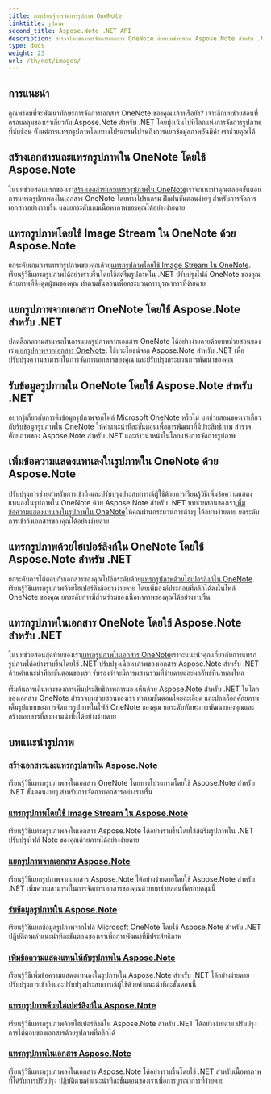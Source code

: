 ```yaml
---
title: การเรียนรู้การจัดการรูปภาพ OneNote
linktitle: รูปภาพ
second_title: Aspose.Note .NET API
description: สำรวจโลกของการจัดการเอกสาร OneNote ด้วยบทช่วยสอน Aspose.Note สำหรับ .NET เกี่ยวกับการจัดการภาพที่ราบรื่น ยกระดับเนื้อหาภาพของคุณได้อย่างง่ายดาย
type: docs
weight: 23
url: /th/net/images/
---
```

## การแนะนำ

คุณพร้อมที่จะพัฒนาทักษะการจัดการเอกสาร OneNote ของคุณแล้วหรือยัง? เจาะลึกบทช่วยสอนที่ครอบคลุมของเราเกี่ยวกับ Aspose.Note สำหรับ .NET โดยมุ่งเน้นไปที่โลกแห่งการจัดการรูปภาพที่ซับซ้อน ตั้งแต่การแทรกรูปภาพโดยทางโปรแกรมไปจนถึงการแยกข้อมูลภาพอันมีค่า เราช่วยคุณได้

## สร้างเอกสารและแทรกรูปภาพใน OneNote โดยใช้ Aspose.Note
 ในบทช่วยสอนแรกของเรา[สร้างเอกสารและแทรกรูปภาพใน OneNote](./build-doc-insert-image/)เราจะแนะนำคุณตลอดขั้นตอนการแทรกรูปภาพลงในเอกสาร OneNote โดยทางโปรแกรม ฝึกฝนขั้นตอนง่ายๆ สำหรับการจัดการเอกสารอย่างราบรื่น และยกระดับเกมเนื้อหาภาพของคุณได้อย่างง่ายดาย

## แทรกรูปภาพโดยใช้ Image Stream ใน OneNote ด้วย Aspose.Note
 ยกระดับเกมการแทรกรูปภาพของคุณด้วย[แทรกรูปภาพโดยใช้ Image Stream ใน OneNote](./insert-image-using-image-stream/). เรียนรู้วิธีแทรกรูปภาพได้อย่างราบรื่นโดยใช้สตรีมรูปภาพใน .NET ปรับปรุงไฟล์ OneNote ของคุณด้วยภาพที่ดึงดูดผู้ชมของคุณ ทำตามขั้นตอนเพื่อกระบวนการบูรณาการที่ง่ายดาย

## แยกรูปภาพจากเอกสาร OneNote โดยใช้ Aspose.Note สำหรับ .NET
 ปลดล็อกความสามารถในการแยกรูปภาพจากเอกสาร OneNote ได้อย่างง่ายดายด้วยบทช่วยสอนของเรา[แยกรูปภาพจากเอกสาร OneNote](./extract-images/). ใช้ประโยชน์จาก Aspose.Note สำหรับ .NET เพื่อปรับปรุงความสามารถในการจัดการเอกสารของคุณ และปรับปรุงกระบวนการพัฒนาของคุณ

## รับข้อมูลรูปภาพใน OneNote โดยใช้ Aspose.Note สำหรับ .NET
 อยากรู้เกี่ยวกับการดึงข้อมูลรูปภาพจากไฟล์ Microsoft OneNote หรือไม่ บทช่วยสอนของเราเกี่ยวกับ[รับข้อมูลรูปภาพใน OneNote](./get-info-of-images/) ให้คำแนะนำทีละขั้นตอนเพื่อการพัฒนาที่มีประสิทธิภาพ สำรวจศักยภาพของ Aspose.Note สำหรับ .NET และก้าวนำหน้าในโลกแห่งการจัดการรูปภาพ

## เพิ่มข้อความแสดงแทนลงในรูปภาพใน OneNote ด้วย Aspose.Note
 ปรับปรุงการช่วยสำหรับการเข้าถึงและปรับปรุงประสบการณ์ผู้ใช้ด้วยการเรียนรู้วิธีเพิ่มข้อความแสดงแทนลงในรูปภาพใน OneNote ด้วย Aspose.Note สำหรับ .NET บทช่วยสอนของเรา[เพิ่มข้อความแสดงแทนลงในรูปภาพใน OneNote](./image-alternative-text/)ให้คุณผ่านกระบวนการต่างๆ ได้อย่างง่ายดาย ยกระดับการเข้าถึงเอกสารของคุณได้อย่างง่ายดาย

## แทรกรูปภาพด้วยไฮเปอร์ลิงก์ใน OneNote โดยใช้ Aspose.Note สำหรับ .NET
 ยกระดับการโต้ตอบกับเอกสารของคุณไปอีกระดับด้วย[แทรกรูปภาพด้วยไฮเปอร์ลิงก์ใน OneNote](./insert-image-hyperlink/). เรียนรู้วิธีแทรกรูปภาพด้วยไฮเปอร์ลิงก์อย่างง่ายดาย โดยเพิ่มองค์ประกอบที่คลิกได้ลงในไฟล์ OneNote ของคุณ ยกระดับการมีส่วนร่วมของเนื้อหาภาพของคุณได้อย่างราบรื่น

## แทรกรูปภาพในเอกสาร OneNote โดยใช้ Aspose.Note สำหรับ .NET
 ในบทช่วยสอนสุดท้ายของเรา[แทรกรูปภาพในเอกสาร OneNote](./insert-images/)เราจะแนะนำคุณเกี่ยวกับการแทรกรูปภาพได้อย่างราบรื่นโดยใช้ .NET ปรับปรุงเนื้อหาภาพของเอกสาร Aspose.Note สำหรับ .NET ด้วยคำแนะนำทีละขั้นตอนของเรา รับรองว่าจะมีการผสานรวมที่ง่ายดายและผลลัพธ์ที่น่าหลงใหล

เริ่มต้นการเดินทางของการเพิ่มประสิทธิภาพการมองเห็นด้วย Aspose.Note สำหรับ .NET ในโลกของเอกสาร OneNote สำรวจบทช่วยสอนของเรา ทำตามขั้นตอนโดยละเอียด และปลดล็อกศักยภาพเต็มรูปแบบของการจัดการรูปภาพในไฟล์ OneNote ของคุณ ยกระดับทักษะการพัฒนาของคุณและสร้างเอกสารที่สวยงามน่าทึ่งได้อย่างง่ายดาย
## บทแนะนำรูปภาพ
### [สร้างเอกสารและแทรกรูปภาพใน Aspose.Note](./build-doc-insert-image/)
เรียนรู้วิธีแทรกรูปภาพลงในเอกสาร OneNote โดยทางโปรแกรมโดยใช้ Aspose.Note สำหรับ .NET ขั้นตอนง่ายๆ สำหรับการจัดการเอกสารอย่างราบรื่น
### [แทรกรูปภาพโดยใช้ Image Stream ใน Aspose.Note](./insert-image-using-image-stream/)
เรียนรู้วิธีแทรกรูปภาพลงในเอกสาร Aspose.Note ได้อย่างราบรื่นโดยใช้สตรีมรูปภาพใน .NET ปรับปรุงไฟล์ Note ของคุณด้วยภาพได้อย่างง่ายดาย
### [แยกรูปภาพจากเอกสาร Aspose.Note](./extract-images/)
เรียนรู้วิธีแยกรูปภาพจากเอกสาร Aspose.Note ได้อย่างง่ายดายโดยใช้ Aspose.Note สำหรับ .NET เพิ่มความสามารถในการจัดการเอกสารของคุณด้วยบทช่วยสอนที่ครอบคลุมนี้
### [รับข้อมูลรูปภาพใน Aspose.Note](./get-info-of-images/)
เรียนรู้วิธีแยกข้อมูลรูปภาพจากไฟล์ Microsoft OneNote โดยใช้ Aspose.Note สำหรับ .NET ปฏิบัติตามคำแนะนำทีละขั้นตอนของเราเพื่อการพัฒนาที่มีประสิทธิภาพ
### [เพิ่มข้อความแสดงแทนให้กับรูปภาพใน Aspose.Note](./image-alternative-text/)
เรียนรู้วิธีเพิ่มข้อความแสดงแทนลงในรูปภาพใน Aspose.Note สำหรับ .NET ได้อย่างง่ายดาย ปรับปรุงการเข้าถึงและปรับปรุงประสบการณ์ผู้ใช้ด้วยคำแนะนำทีละขั้นตอนนี้
### [แทรกรูปภาพด้วยไฮเปอร์ลิงก์ใน Aspose.Note](./insert-image-hyperlink/)
เรียนรู้วิธีแทรกรูปภาพด้วยไฮเปอร์ลิงก์ใน Aspose.Note สำหรับ .NET ได้อย่างง่ายดาย ปรับปรุงการโต้ตอบของเอกสารด้วยรูปภาพที่คลิกได้
### [แทรกรูปภาพในเอกสาร Aspose.Note](./insert-images/)
เรียนรู้วิธีแทรกรูปภาพลงในเอกสาร Aspose.Note ได้อย่างราบรื่นโดยใช้ .NET สำหรับเนื้อหาภาพที่ได้รับการปรับปรุง ปฏิบัติตามคำแนะนำทีละขั้นตอนของเราเพื่อการบูรณาการที่ง่ายดาย
